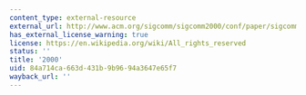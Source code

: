 ```yaml
---
content_type: external-resource
external_url: http://www.acm.org/sigcomm/sigcomm2000/conf/paper/sigcomm2000-8-4.pdf
has_external_license_warning: true
license: https://en.wikipedia.org/wiki/All_rights_reserved
status: ''
title: '2000'
uid: 84a714ca-663d-431b-9b96-94a3647e65f7
wayback_url: ''
---
```

